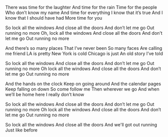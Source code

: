 There was time for the laughter
And time for the rain
Time for the people
Who don’t know my name
And time for everything
I know that it’s true
And I know that I should have had 
More time for you

So lock all the windows
And close all the doors
And don’t let me go
Out running no more
Oh, lock all the windows
And close all the doors
And don’t let me go
Out running no more

And there’s so many places
That I’ve never been
So many faces
Are calling me friend
LA is pretty
New York is cold
Chicago is just
An old story I’ve told

So lock all the windows
And close all the doors
And don’t let me go
Out running no more
Oh lock all the windows
And close all the doors
And don’t let me go
Out running no more

And the hands on the clock
Keep on going around
And the calendar pages
Keep falling on down
 So come follow me
Then wherever we go
And when we’ll be home here
I really don’t know

So lock all the windows
And close all the doors
And don’t let me go
Out running no more
Oh lock all the windows
And close all the doors
And don’t let me go
Out running no more

So lock all the windows
And close all the doors
And we'll got out running
Just like before
